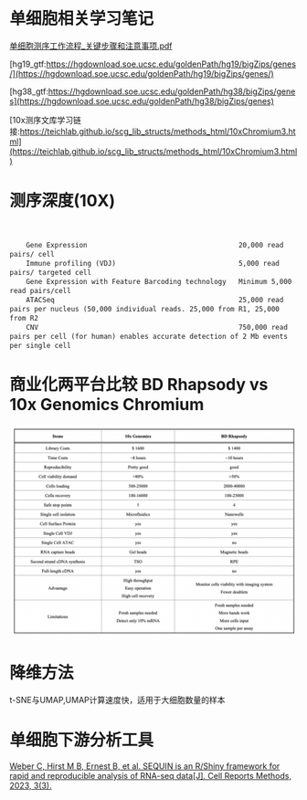 # 单细胞相关学习笔记

[单细胞测序工作流程_关键步骤和注意事项.pdf](./单细胞测序工作流程_关键步骤和注意事项.pdf)

[hg19_gtf:https://hgdownload.soe.ucsc.edu/goldenPath/hg19/bigZips/genes/](https://hgdownload.soe.ucsc.edu/goldenPath/hg19/bigZips/genes/)

[hg38_gtf:https://hgdownload.soe.ucsc.edu/goldenPath/hg38/bigZips/genes](https://hgdownload.soe.ucsc.edu/goldenPath/hg38/bigZips/genes)

[10x测序文库学习链接:https://teichlab.github.io/scg_lib_structs/methods_html/10xChromium3.html](https://teichlab.github.io/scg_lib_structs/methods_html/10xChromium3.html)

# 测序深度(10X)

```{.cs}
    

    Gene Expression                                     20,000 read pairs/ cell
    Immune profiling (VDJ)                              5,000 read pairs/ targeted cell
    Gene Expression with Feature Barcoding technology   Minimum 5,000 read pairs/cell
    ATACSeq                                             25,000 read pairs per nucleus (50,000 individual reads. 25,000 from R1, 25,000 from R2
    CNV                                                 750,000 read pairs per cell (for human) enables accurate detection of 2 Mb events per single cell
```

# 商业化两平台比较 BD Rhapsody vs 10x Genomics Chromium
![10_vs_BD](./10x_vs_BD.png)

# 降维方法

t-SNE与UMAP,UMAP计算速度快，适用于大细胞数量的样本

# 单细胞下游分析工具

[Weber C, Hirst M B, Ernest B, et al. SEQUIN is an R/Shiny framework for rapid and reproducible analysis of RNA-seq data[J]. Cell Reports Methods, 2023, 3(3).](https://www.cell.com/cell-reports-methods/pdf/S2667-2375(23)00031-0.pdf)